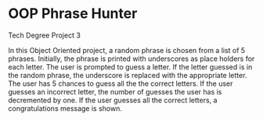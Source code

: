 # OOP Phrase Hunter
 Tech Degree Project 3

In this Object Oriented project, a random phrase is chosen from a list of 5 phrases. Initially, the phrase is printed with underscores as place holders for each letter. The user is prompted to guess a letter. If the letter guessed is in the random phrase, the underscore is replaced with the appropriate letter. The user has 5 chances to guess all the the correct letters. If the user guesses an incorrect letter, the number of guesses the user has is decremented by one. If the user guesses all the correct letters, a congratulations message is shown.
